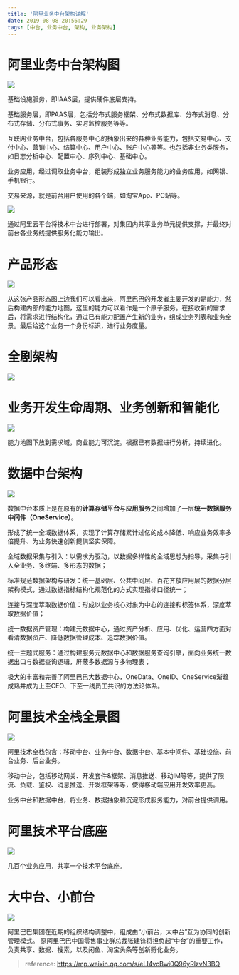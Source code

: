 ```yaml
---
title: '阿里业务中台架构详解'
date: 2019-08-08 20:56:29
tags: [中台, 业务中台, 架构, 业务架构]
---
```


# 阿里业务中台架构图

![](https://raw.githubusercontent.com/imonce/imgs/master/20190808205642.png)

基础设施服务，即IAAS层，提供硬件底层支持。

基础服务层，即PAAS层，包括分布式服务框架、分布式数据库、分布式消息、分布式存储、分布式事务、实时监控服务等等。

互联网业务中台，包括各服务中心的抽象出来的各种业务能力，包括交易中心、支付中心、营销中心、结算中心、用户中心、账户中心等等。也包括非业务类服务，如日志分析中心、配置中心、序列中心、基础中心。

业务应用，经过调取业务中台，组装形成独立业务服务能力的业务应用，如网银、手机银行。

交易来源，就是前台用户使用的各个端，如淘宝App、PC站等。

![](https://raw.githubusercontent.com/imonce/imgs/master/20190808211326.png)

通过阿里云平台将技术中台进行部署，对集团内共享业务单元提供支撑，并最终对前台各业务线提供服务化能力输出。

# 产品形态

![](https://raw.githubusercontent.com/imonce/imgs/master/20190808210032.png)

从这张产品形态图上边我们可以看出来，阿里巴巴的开发者主要开发的是能力，然后构建内部的能力地图，这里的能力可以看作是一个原子服务。在接收新的需求后，将需求进行结构化，通过已有能力配置产生新的业务，组成业务列表和业务全景。最后给这个业务一个身份标识，进行业务度量。

# 全剧架构

![](https://raw.githubusercontent.com/imonce/imgs/master/20190808210801.png)

# 业务开发生命周期、业务创新和智能化

![](https://raw.githubusercontent.com/imonce/imgs/master/20190808211103.png)

能力地图下放到需求域，商业能力可沉淀。根据已有数据进行分析，持续进化。

# 数据中台架构

![](https://raw.githubusercontent.com/imonce/imgs/master/20190808211626.png)

数据中台本质上是在原有的**计算存储平台**与**应用服务**之间增加了一层**统一数据服务中间件（OneService）**。

形成了统一全域数据体系，实现了计算存储累计过亿的成本降低、响应业务效率多倍提升、为业务快速创新提供坚实保障。

全域数据采集与引入：以需求为驱动，以数据多样性的全域思想为指导，采集与引入全业务、多终端、多形态的数据；

标准规范数据架构与研发：统一基础层、公共中间层、百花齐放应用层的数据分层架构模式，通过数据指标结构化规范化的方式实现指标口径统一；

连接与深度萃取数据价值：形成以业务核心对象为中心的连接和标签体系，深度萃取数据价值；

统一数据资产管理：构建元数据中心，通过资产分析、应用、优化、运营四方面对看清数据资产、降低数据管理成本、追踪数据价值。

统一主题式服务：通过构建服务元数据中心和数据服务查询引擎，面向业务统一数据出口与数据查询逻辑，屏蔽多数据源与多物理表；

极大的丰富和完善了阿里巴巴大数据中心，OneData、OneID、OneService渐趋成熟并成为上至CEO、下至一线员工共识的方法论体系。

# 阿里技术全栈全景图

![](https://raw.githubusercontent.com/imonce/imgs/master/20190808211932.png)

阿里技术全栈包含：移动中台、业务中台、数据中台、基本中间件、基础设施、前台业务、后台业务。

移动中台，包括移动网关、开发套件&框架、消息推送、移动IM等等，提供了限流、负载、鉴权、消息推送、开发框架等等，使得移动端应用开发效率更高。

业务中台和数据中台，将业务、数据抽象和沉淀形成服务能力，对前台提供调用。

# 阿里技术平台底座

![](https://raw.githubusercontent.com/imonce/imgs/master/20190808212101.png)

几百个业务应用，共享一个技术平台底座。

# 大中台、小前台

![](https://raw.githubusercontent.com/imonce/imgs/master/20190808212213.png)

阿里巴巴集团在近期的组织结构调整中，组成由“小前台，大中台”互为协同的创新管理模式。
原阿里巴巴中国零售事业群总裁张建锋将担负起“中台”的重要工作，负责共享、数据、搜索，以及闲鱼、淘宝头条等创新孵化业务。

> reference:
> https://mp.weixin.qq.com/s/eLI4vcBwi0Q96yRlzvN3BQ